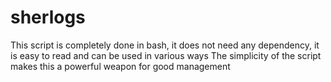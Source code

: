 # sherlogs
This script is completely done in bash, it does not need any dependency, it is easy to read and can be used in various ways  The simplicity of the script makes this a powerful weapon for good management
